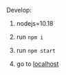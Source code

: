 Develop:
1) nodejs=10.18

2) run `npm i`
3) run `npm start`
4) go to [localhost](http://localhost:4201)
